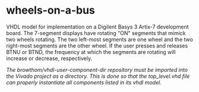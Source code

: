 # wheels-on-a-bus
VHDL model for implementation on a Digilent Basys 3 Artix-7 development board. The 7-segment displays have rotating "ON" segments that mimick two wheels rotating. The two left-most segments are one wheel and the two right-most segments are the other wheel. If the user presses and releases BTNU or BTND, the frequency at which the segments are rotating will increase or decrease, respectively.

_The browthom/vhdl-user-component-dir repository must be imported into the Vivado project as a directory. This is done so that the top_level.vhd file can properly instantiate all components listed in its vhdl model._

